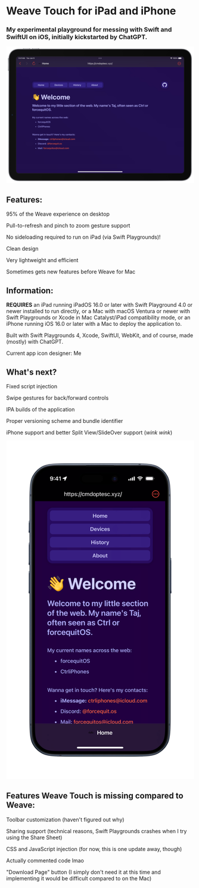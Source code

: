 # Weave Touch for iPad and iPhone
### My experimental playground for messing with Swift and SwiftUI on iOS, initially kickstarted by ChatGPT.
![A screenshot of the Weave Touch application running on an iPad fullscreen with the latest design](https://github.com/CtrliPhones/WeaveTouch/blob/main/Weave%20Touch%20Preview.png?raw=true)

## Features:

95% of the Weave experience on desktop

Pull-to-refresh and pinch to zoom gesture support

No sideloading required to run on iPad (via Swift Playgrounds)!

Clean design

Very lightweight and efficient

Sometimes gets new features before Weave for Mac

## Information:

**REQUIRES** an iPad running iPadOS 16.0 or later with Swift Playground 4.0 or newer installed to run directly, or a Mac with macOS Ventura or newer with Swift Playgrounds or Xcode in Mac Catalyst/iPad compatibility mode, or an iPhone running iOS 16.0 or later with a Mac to deploy the application to.

Built with Swift Playgrounds 4, Xcode, SwiftUI, WebKit, and of course, made (mostly) with ChatGPT.

Current app icon designer: Me

## What's next?

Fixed script injection

Swipe gestures for back/forward controls

IPA builds of the application

Proper versioning scheme and bundle identifier

iPhone support and better Split View/SlideOver support (*wink wink*)

![A screenshot of the Weave Touch application running on an iPhone](https://github.com/CtrliPhones/WeaveTouch/blob/main/Weave%20Touch%20Preview%20Phone.png)

## Features Weave Touch is missing compared to Weave:

Toolbar customization (haven't figured out why)

Sharing support (technical reasons, Swift Playgrounds crashes when I try using the Share Sheet)

CSS and JavaScript injection (for now, this is one update away, though)

Actually commented code lmao

"Download Page" button (I simply don't need it at this time and implementing it would be difficult compared to on the Mac)
